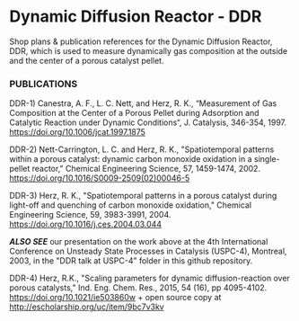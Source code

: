 # Dynamic Diffusion Reactor - DDR
Shop plans & publication references for the Dynamic Diffusion Reactor, DDR, which is used to measure dynamically gas composition at the outside and the center of a porous catalyst pellet.

<h3> PUBLICATIONS </h3>

DDR-1) Canestra, A. F., L. C. Nett, and Herz, R. K., “Measurement of Gas Composition at the Center of a Porous Pellet during Adsorption and Catalytic Reaction under Dynamic Conditions“, J. Catalysis, 346-354, 1997. https://doi.org/10.1006/jcat.1997.1875 

DDR-2) Nett-Carrington, L. C. and Herz, R. K., "Spatiotemporal patterns within a porous catalyst: dynamic carbon monoxide oxidation in a single-pellet reactor," Chemical Engineering Science, 57, 1459-1474, 2002. https://doi.org/10.1016/S0009-2509(02)00046-5 

DDR-3) Herz, R. K., "Spatiotemporal patterns in a porous catalyst during light-off and quenching of carbon monoxide oxidation," Chemical Engineering Science, 59, 3983-3991, 2004. https://doi.org/10.1016/j.ces.2004.03.044 

***ALSO SEE*** our presentation on the work above at the 4th International Conference on Unsteady State Processes in Catalysis (USPC-4), Montreal, 2003, in the "DDR talk at USPC-4" folder in this github repository.


DDR-4) Herz, R.K., "Scaling parameters for dynamic diffusion-reaction over porous catalysts," Ind. Eng. Chem. Res., 2015, 54 (16), pp 4095-4102. https://doi.org/10.1021/ie503860w + open source copy at http://escholarship.org/uc/item/9bc7v3kv 

